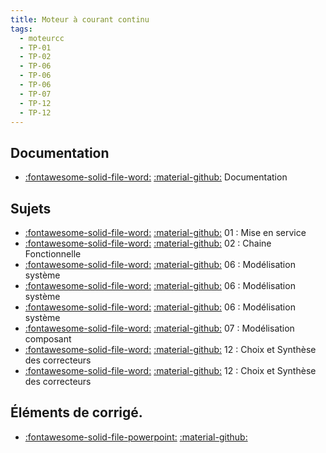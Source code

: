```yaml
---
title: Moteur à courant continu 
tags:
  - moteurcc
  - TP-01
  - TP-02
  - TP-06
  - TP-06
  - TP-06
  - TP-07
  - TP-12
  - TP-12
---
```


[comment]: <> (Généré automatiquement par make_page_systemes.py, creation_fichiers_systemes)

## Documentation 
- [:fontawesome-solid-file-word:](https://github.com/xpessoles/TP_Documents_PSI/raw/master/12_MoteurCC_3Sigma/12_MoteurCC_DocumentsRessources.docx) [:material-github:](https://github.com/xpessoles/TP_Documents_PSI/tree/master/12_MoteurCC_3Sigma)   Documentation 

## Sujets 
- [:fontawesome-solid-file-word:](https://github.com/xpessoles/TP_Sujets/raw/main/01_MiseEnService/12_MoteurCC_01_MiseEnService_Arduino.docx) [:material-github:](https://github.com/xpessoles/TP_Sujets/tree/main/01_MiseEnService) 01 : Mise en service
- [:fontawesome-solid-file-word:](https://github.com/xpessoles/TP_Sujets/raw/main/02_ChaineFonctionnelle/12_MoteurCC_02_ChaineFonctionnelle.docx) [:material-github:](https://github.com/xpessoles/TP_Sujets/tree/main/02_ChaineFonctionnelle) 02 : Chaine Fonctionnelle
- [:fontawesome-solid-file-word:](https://github.com/xpessoles/TP_Sujets/raw/main/06_Modelisation_Systeme/12_MoteurCC_06_Modelisation_Systeme_01.docx) [:material-github:](https://github.com/xpessoles/TP_Sujets/tree/main/06_Modelisation_Systeme) 06 : Modélisation système
- [:fontawesome-solid-file-word:](https://github.com/xpessoles/TP_Sujets/raw/main/06_Modelisation_Systeme/12_MoteurCC_06_Modelisation_Systeme_02.docx) [:material-github:](https://github.com/xpessoles/TP_Sujets/tree/main/06_Modelisation_Systeme) 06 : Modélisation système
- [:fontawesome-solid-file-word:](https://github.com/xpessoles/TP_Sujets/raw/main/06_Modelisation_Systeme_Comportement/12_MoteurCC_06_Modelisation_Comportement.docx) [:material-github:](https://github.com/xpessoles/TP_Sujets/tree/main/06_Modelisation_Systeme_Comportement) 06 : Modélisation système
- [:fontawesome-solid-file-word:](https://github.com/xpessoles/TP_Sujets/raw/main/07_Modelisation_Composant/12_MoteurCC_07_Modelisation_Composants.docx) [:material-github:](https://github.com/xpessoles/TP_Sujets/tree/main/07_Modelisation_Composant) 07 : Modélisation composant
- [:fontawesome-solid-file-word:](https://github.com/xpessoles/TP_Sujets/raw/main/12_ChoixSyntheseCorrecteur/12_MoteurCC_12_ChoixSyntheseCorrecteur.docx) [:material-github:](https://github.com/xpessoles/TP_Sujets/tree/main/12_ChoixSyntheseCorrecteur) 12 : Choix et Synthèse des correcteurs
- [:fontawesome-solid-file-word:](https://github.com/xpessoles/TP_Sujets/raw/main/12_ChoixSyntheseCorrecteur/12_MoteurCC_12_ChoixSyntheseCorrecteur_Arduino.docx) [:material-github:](https://github.com/xpessoles/TP_Sujets/tree/main/12_ChoixSyntheseCorrecteur) 12 : Choix et Synthèse des correcteurs


## Éléments de corrigé.

- [:fontawesome-solid-file-powerpoint:](https://github.com/xpessoles/TP_Corriges/raw/main/12_MCC/12_MCC_Corrige.pptx) [:material-github:](https://github.com/xpessoles/TP_Corriges/tree/main/12_MCC) 
